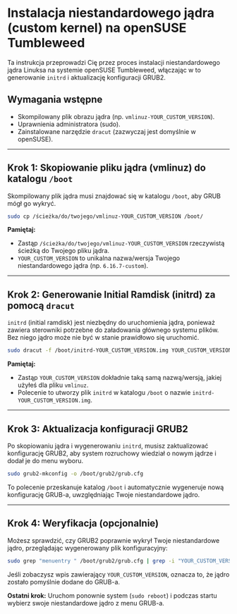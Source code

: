 # Instalacja niestandardowego jądra (custom kernel) na openSUSE Tumbleweed

Ta instrukcja przeprowadzi Cię przez proces instalacji niestandardowego jądra Linuksa na systemie openSUSE Tumbleweed, włączając w to generowanie `initrd` i aktualizację konfiguracji GRUB2.

## Wymagania wstępne

*   Skompilowany plik obrazu jądra (np. `vmlinuz-YOUR_CUSTOM_VERSION`).
*   Uprawnienia administratora (sudo).
*   Zainstalowane narzędzie `dracut` (zazwyczaj jest domyślnie w openSUSE).

---

## Krok 1: Skopiowanie pliku jądra (vmlinuz) do katalogu `/boot`

Skompilowany plik jądra musi znajdować się w katalogu `/boot`, aby GRUB mógł go wykryć.

```bash
sudo cp /ścieżka/do/twojego/vmlinuz-YOUR_CUSTOM_VERSION /boot/
```

**Pamiętaj:**
*   Zastąp `/ścieżka/do/twojego/vmlinuz-YOUR_CUSTOM_VERSION` rzeczywistą ścieżką do Twojego pliku jądra.
*   `YOUR_CUSTOM_VERSION` to unikalna nazwa/wersja Twojego niestandardowego jądra (np. `6.16.7-custom`).

---

## Krok 2: Generowanie Initial Ramdisk (initrd) za pomocą `dracut`

`initrd` (initial ramdisk) jest niezbędny do uruchomienia jądra, ponieważ zawiera sterowniki potrzebne do załadowania głównego systemu plików. Bez niego jądro może nie być w stanie prawidłowo się uruchomić.

```bash
sudo dracut -f /boot/initrd-YOUR_CUSTOM_VERSION.img YOUR_CUSTOM_VERSION
```

**Pamiętaj:**
*   Zastąp `YOUR_CUSTOM_VERSION` dokładnie taką samą nazwą/wersją, jakiej użyłeś dla pliku `vmlinuz`.
*   Polecenie to utworzy plik `initrd` w katalogu `/boot` o nazwie `initrd-YOUR_CUSTOM_VERSION.img`.

---

## Krok 3: Aktualizacja konfiguracji GRUB2

Po skopiowaniu jądra i wygenerowaniu `initrd`, musisz zaktualizować konfigurację GRUB2, aby system rozruchowy wiedział o nowym jądrze i dodał je do menu wyboru.

```bash
sudo grub2-mkconfig -o /boot/grub2/grub.cfg
```

To polecenie przeskanuje katalog `/boot` i automatycznie wygeneruje nową konfigurację GRUB-a, uwzględniając Twoje niestandardowe jądro.

---

## Krok 4: Weryfikacja (opcjonalnie)

Możesz sprawdzić, czy GRUB2 poprawnie wykrył Twoje niestandardowe jądro, przeglądając wygenerowany plik konfiguracyjny:

```bash
sudo grep "menuentry " /boot/grub2/grub.cfg | grep -i "YOUR_CUSTOM_VERSION"
```

Jeśli zobaczysz wpis zawierający `YOUR_CUSTOM_VERSION`, oznacza to, że jądro zostało pomyślnie dodane do GRUB-a.

**Ostatni krok:**
Uruchom ponownie system (`sudo reboot`) i podczas startu wybierz swoje niestandardowe jądro z menu GRUB-a.
